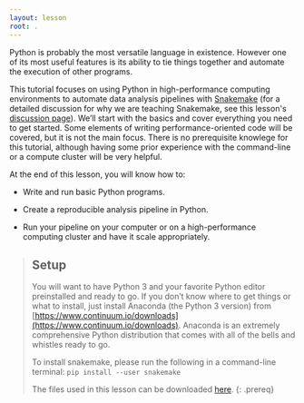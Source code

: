 ```yaml
---
layout: lesson
root: .
---
```

Python is probably the most versatile language in existence. However one of its most useful features is its ability to tie things together and automate the execution of other programs.

This tutorial focuses on using Python in high-performance computing environments to automate data analysis pipelines with 
[Snakemake](http://snakemake.readthedocs.io/en/stable/)
(for a detailed discussion for why we are teaching Snakemake, see this lesson's 
<a href="{{ page.root }}/discuss/">discussion page</a>). 
We’ll start with the basics and cover everything you need to get started. 
Some elements of writing performance-oriented code will be covered, 
but it is not the main focus. 
There is no prerequisite knowlege for this tutorial, 
although having some prior experience with the command-line or a compute cluster will be very helpful.

At the end of this lesson, you will know how to:

* Write and run basic Python programs.

* Create a reproducible analysis pipeline in Python. 

* Run your pipeline on your computer or on a high-performance computing cluster and have it scale appropriately. 

> ## Setup
>
> You will want to have Python 3 and your favorite Python editor preinstalled and ready to go. 
> If you don’t know where to get things or what to install, 
> just install Anaconda (the Python 3 version) from [https://www.continuum.io/downloads](https://www.continuum.io/downloads). 
> Anaconda is an extremely comprehensive Python distribution that comes with all of the bells and whistles ready to go.
> 
> To install snakemake, please run the following in a command-line terminal:
> `pip install --user snakemake`
>
> The files used in this lesson can be downloaded [here](files/snakemake-lesson.tar.gz).
{: .prereq}
